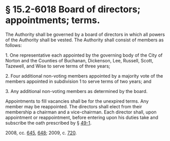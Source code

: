 # § 15.2-6018 Board of directors; appointments; terms.

<p>The Authority shall be governed by a board of directors in which all powers of the Authority shall be vested. The Authority shall consist of members as follows:</p><p>1. One representative each appointed by the governing body of the City of Norton and the Counties of Buchanan, Dickenson, Lee, Russell, Scott, Tazewell, and Wise to serve terms of three years;</p><p>2. Four additional non-voting members appointed by a majority vote of the members appointed in subdivision 1 to serve terms of two years; and</p><p>3. Any additional non-voting members as determined by the board.</p><p>Appointments to fill vacancies shall be for the unexpired terms. Any member may be reappointed. The directors shall elect from their membership a chairman and a vice-chairman. Each director shall, upon appointment or reappointment, before entering upon his duties take and subscribe the oath prescribed by § <a href='http://law.lis.virginia.gov/vacode/49-1/'>49-1</a>.</p><p>2008, cc. <a href='http://lis.virginia.gov/cgi-bin/legp604.exe?081+ful+CHAP0645'>645</a>, <a href='http://lis.virginia.gov/cgi-bin/legp604.exe?081+ful+CHAP0648'>648</a>; 2009, c. <a href='http://lis.virginia.gov/cgi-bin/legp604.exe?091+ful+CHAP0720'>720</a>.</p>